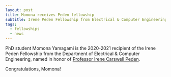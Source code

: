 ```yaml
---
layout: post
title: Momona receives Peden fellowship
subtitle: Irene Peden Fellowship from Electrical & Computer Engineering
tags:
  - fellowships
  - news
---
```


PhD student Momona Yamagami is the 2020-2021 recipient of the Irene Peden Fellowship from the Department of Electrical & Computer Engineering, named in honor of [Professor Irene Carswell Peden](https://en.wikipedia.org/wiki/Irene_C._Peden).

Congratulations, Momona!

